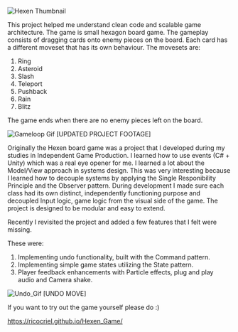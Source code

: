 ![Hexen Thumbnail](https://github.com/user-attachments/assets/edc42f44-b2f7-4eca-996c-fc6cc579bb5e)

This project helped me understand clean code and scalable game architecture. The game is small hexagon board game. 
The gameplay consists of dragging cards onto enemy pieces on the board. Each card has a different moveset that has its own behaviour. 
The movesets are: 

1. Ring
2. Asteroid
3. Slash
4. Teleport
5. Pushback
6. Rain
7. Blitz

The game ends when there are no enemy pieces left on the board. 

![Gameloop Gif](https://github.com/user-attachments/assets/3d7767be-2a33-4249-a811-84708a359bb2)
[UPDATED PROJECT FOOTAGE]

Originally the Hexen board game was a project that I developed during my studies in Independent Game Production.
I learned how to use events (C# + Unity) which was a real eye opener for me. I learned a lot about the Model/View approach in systems design. 
This was very interesting because I learned how to decouple systems by applying the Single Responibility Principle and the Observer pattern. 
During development I made sure each class had its own distinct, independently functioning purpose and decoupled Input logic, game logic from the visual side of the game.
The project is designed to be modular and easy to extend. 

Recently I revisited the project and added a few features that I felt were missing. 

These were: 

1. Implementing undo functionality, built with the Command pattern.
2. Implementing simple game states utilizing the State pattern.
3. Player feedback enhancements with Particle effects, plug and play audio and Camera shake.

![Undo_Gif](https://github.com/user-attachments/assets/603f1b31-fbef-4ab7-b4d5-a71ce7f3aef7)
[UNDO MOVE]

If you want to try out the game yourself please do :) 

https://ricocriel.github.io/Hexen_Game/





